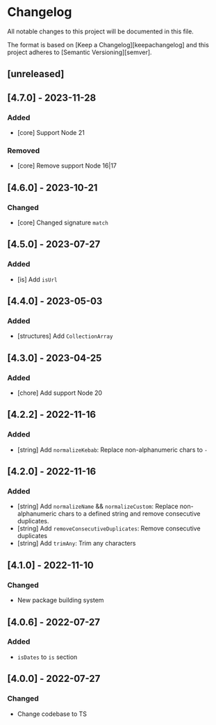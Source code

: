 # Changelog

All notable changes to this project will be documented in this file.

The format is based on [Keep a Changelog][keepachangelog]
and this project adheres to [Semantic Versioning][semver].

## [unreleased]

## [4.7.0] - 2023-11-28

### Added

- [core] Support Node 21

### Removed

- [core] Remove support Node 16|17

## [4.6.0] - 2023-10-21

### Changed

- [core] Changed signature `match`

## [4.5.0] - 2023-07-27

### Added

- [is] Add `isUrl`

## [4.4.0] - 2023-05-03

### Added

- [structures] Add `CollectionArray`

## [4.3.0] - 2023-04-25

### Added

- [chore] Add support Node 20

## [4.2.2] - 2022-11-16

### Added

- [string] Add `normalizeKebab`: Replace non-alphanumeric chars to `-`

## [4.2.0] - 2022-11-16

### Added

- [string] Add `normalizeName` && `normalizeCustom`: Replace non-alphanumeric chars to a defined string and remove
  consecutive duplicates.
- [string] Add `removeConsecutiveDuplicates`: Remove consecutive duplicates
- [string] Add `trimAny`: Trim any characters

## [4.1.0] - 2022-11-10

### Changed

- New package building system

## [4.0.6] - 2022-07-27

### Added

- `isDates` to `is` section

## [4.0.0] - 2022-07-27

### Changed

- Change codebase to TS
